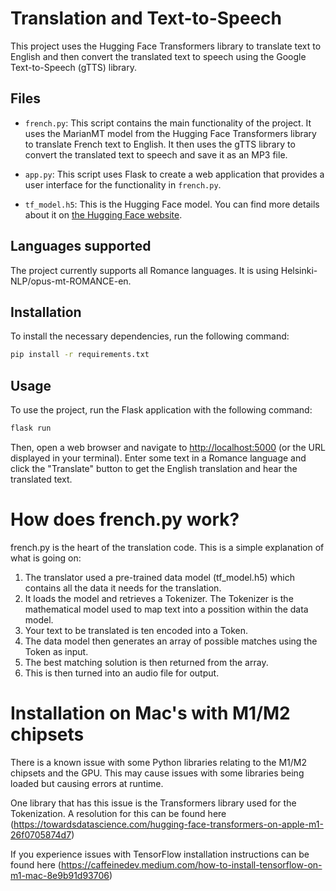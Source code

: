# Translation and Text-to-Speech

This project uses the Hugging Face Transformers library to translate text to English and then convert the translated text to speech using the Google Text-to-Speech (gTTS) library.

## Files

- `french.py`: This script contains the main functionality of the project. It uses the MarianMT model from the Hugging Face Transformers library to translate French text to English. It then uses the gTTS library to convert the translated text to speech and save it as an MP3 file.

- `app.py`: This script uses Flask to create a web application that provides a user interface for the functionality in `french.py`.

- `tf_model.h5`: This is the Hugging Face model. You can find more details about it on [the Hugging Face website](https://huggingface.co/google/mt5-base/blob/2e1532e3c3ac67f4e8ed3c4a4d95a2fa0d694fd3/tf_model.h5).

## Languages supported
The project currently supports all Romance languages. It is using Helsinki-NLP/opus-mt-ROMANCE-en.

## Installation

To install the necessary dependencies, run the following command:

```bash
pip install -r requirements.txt
```

## Usage
To use the project, run the Flask application with the following command:

```bash
flask run
```

Then, open a web browser and navigate to [http://localhost:5000](http://localhost:5000) (or the URL displayed in your terminal). Enter some text in a Romance language and click the "Translate" button to get the English translation and hear the translated text.

# How does french.py work?
french.py is the heart of the translation code. This is a simple explanation of what is going on:

1. The translator used a pre-trained data model (tf_model.h5) which contains all the data it needs for the translation.
2. It loads the model and retrieves a Tokenizer. The Tokenizer is the mathematical model used to map text into a possition within the data model.
3. Your text to be translated is ten encoded into a Token.
4. The data model then generates an array of possible matches using the Token as input.
5. The best matching solution is then returned from the array.
6. This is then turned into an audio file for output.

# Installation on Mac's with M1/M2 chipsets
There is a known issue with some Python libraries relating to the M1/M2 chipsets and the GPU. This may cause
issues with some libraries being loaded but causing errors at runtime.

One library that has this issue is the Transformers library used for the Tokenization. A resolution 
for this can be found here (https://towardsdatascience.com/hugging-face-transformers-on-apple-m1-26f0705874d7)

If you experience issues with TensorFlow installation instructions can be found here 
(https://caffeinedev.medium.com/how-to-install-tensorflow-on-m1-mac-8e9b91d93706)
